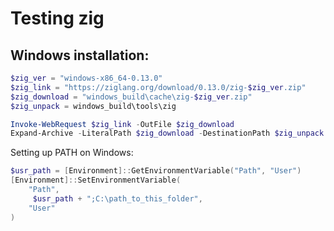 # Testing zig

## Windows installation:

```ps1
$zig_ver = "windows-x86_64-0.13.0"
$zig_link = "https://ziglang.org/download/0.13.0/zig-$zig_ver.zip"
$zig_download = "windows_build\cache\zig-$zig_ver.zip"
$zig_unpack = windows_build\tools\zig

Invoke-WebRequest $zig_link -OutFile $zig_download
Expand-Archive -LiteralPath $zig_download -DestinationPath $zig_unpack
```

Setting up PATH on Windows:
```ps1
$usr_path = [Environment]::GetEnvironmentVariable("Path", "User")
[Environment]::SetEnvironmentVariable(
    "Path",
     $usr_path + ";C:\path_to_this_folder",
    "User"
)
```
